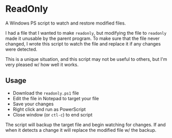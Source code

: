 # ReadOnly

A Windows PS script to watch and restore modified files.

I had a file that I wanted to make ``readonly``, but modifying the file to ``readonly`` made it unusable by the parent program.  To make sure that the file never changed, I wrote this script to watch the file and replace it if any changes were detected.

This is a unique situation, and this script may not be useful to others, but I'm very pleased w/ how well it works.

## Usage

- Download the ``readonly.ps1`` file
- Edit the file in Notepad to target your file
- Save your changes
- Right click and run as PowerScript
- Close window (or ``ctl-c``) to end script

The script will backup the target file and begin watching for changes.  If and when it detects a change it will replace the modified file w/ the backup.